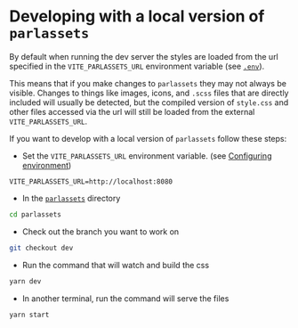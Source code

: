 # Developing with a local version of `parlassets`

By default when running the dev server the styles are loaded from the url specified in the `VITE_PARLASSETS_URL` environment variable (see [`.env`](../.env)).

This means that if you make changes to `parlassets` they may not always be visible. Changes to things like images, icons, and  `.scss` files that are directly included will usually be detected, but the compiled version of `style.css` and other files accessed via the url will still be loaded from the external `VITE_PARLASSETS_URL`.

If you want to develop with a local version of `parlassets` follow these steps:

- Set the `VITE_PARLASSETS_URL` environment variable. (see [Configuring environment](./configuring-local-env.md))
```
VITE_PARLASSETS_URL=http://localhost:8080
```
- In the [`parlassets`](../parlassets) directory
```sh
cd parlassets
```
- Check out the branch you want to work on
```sh
git checkout dev
```
- Run the command that will watch and build the css
```sh
yarn dev
```
- In another terminal, run the command will serve the files
```sh
yarn start
```
